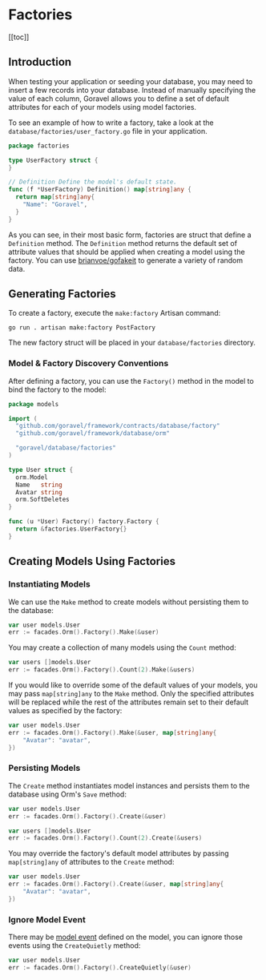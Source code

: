 # Factories

[[toc]]

## Introduction

When testing your application or seeding your database, you may need to insert a few records into your database. Instead of manually specifying the value of each column, Goravel allows you to define a set of default attributes for each of your models using model factories.

To see an example of how to write a factory, take a look at the `database/factories/user_factory.go` file in your application. 

```go
package factories

type UserFactory struct {
}

// Definition Define the model's default state.
func (f *UserFactory) Definition() map[string]any {
  return map[string]any{
    "Name": "Goravel",
  }
}
```

As you can see, in their most basic form, factories are struct that define a `Definition` method. The `Definition` method returns the default set of attribute values that should be applied when creating a model using the factory. You can use [brianvoe/gofakeit](https://github.com/brianvoe/gofakeit) to generate a variety of random data.

## Generating Factories

To create a factory, execute the `make:factory` Artisan command:

```
go run . artisan make:factory PostFactory
```

The new factory struct will be placed in your `database/factories` directory.

### Model & Factory Discovery Conventions

After defining a factory, you can use the `Factory()` method in the model to bind the factory to the model:

```go
package models

import (
  "github.com/goravel/framework/contracts/database/factory"
  "github.com/goravel/framework/database/orm"

  "goravel/database/factories"
)

type User struct {
  orm.Model
  Name   string
  Avatar string
  orm.SoftDeletes
}

func (u *User) Factory() factory.Factory {
  return &factories.UserFactory{}
}
```

## Creating Models Using Factories

### Instantiating Models

We can use the `Make` method to create models without persisting them to the database:

```go
var user models.User
err := facades.Orm().Factory().Make(&user)
```

You may create a collection of many models using the `Count` method:

```go
var users []models.User
err := facades.Orm().Factory().Count(2).Make(&users)
```

If you would like to override some of the default values of your models, you may pass `map[string]any` to the `Make` method. Only the specified attributes will be replaced while the rest of the attributes remain set to their default values as specified by the factory:

```go
var user models.User
err := facades.Orm().Factory().Make(&user, map[string]any{
    "Avatar": "avatar",
})
```

### Persisting Models

The `Create` method instantiates model instances and persists them to the database using Orm's `Save` method:

```go
var user models.User
err := facades.Orm().Factory().Create(&user)

var users []models.User
err := facades.Orm().Factory().Count(2).Create(&users)
```

You may override the factory's default model attributes by passing `map[string]any` of attributes to the `Create` method:

```go
var user models.User
err := facades.Orm().Factory().Create(&user, map[string]any{
    "Avatar": "avatar",
})
```

### Ignore Model Event

There may be [model event](../orm/getting-started.md#events) defined on the model, you can ignore those events using the `CreateQuietly` method:

```go
var user models.User
err := facades.Orm().Factory().CreateQuietly(&user)
```
